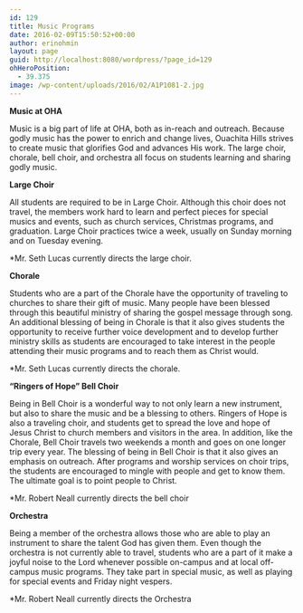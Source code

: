 ```yaml
---
id: 129
title: Music Programs
date: 2016-02-09T15:50:52+00:00
author: erinohmin
layout: page
guid: http://localhost:8080/wordpress/?page_id=129
ohHeroPosition:
  - 39.375
image: /wp-content/uploads/2016/02/A1P1081-2.jpg
---
```

**Music at OHA**

Music is a big part of life at OHA, both as in-reach and outreach. Because godly music has the power to enrich and change lives, Ouachita Hills strives to create music that glorifies God and advances His work. The large choir, chorale, bell choir, and orchestra all focus on students learning and sharing godly music.

**Large Choir**

All students are required to be in Large Choir. Although this choir does not travel, the members work hard to learn and perfect pieces for special musics and events, such as church services, Christmas programs, and graduation. Large Choir practices twice a week, usually on Sunday morning and on Tuesday evening.

*Mr. Seth Lucas currently directs the large choir.

**Chorale**

Students who are a part of the Chorale have the opportunity of traveling to churches to share their gift of music. Many people have been blessed through this beautiful ministry of sharing the gospel message through song. An additional blessing of being in Chorale is that it also gives students the opportunity to receive further voice development and to develop further ministry skills as students are encouraged to take interest in the people attending their music programs and to reach them as Christ would.

*Mr. Seth Lucas currently directs the chorale.

**&#8220;Ringers of Hope&#8221; Bell Choir**

Being in Bell Choir is a wonderful way to not only learn a new instrument, but also to share the music and be a blessing to others. Ringers of Hope is also a traveling choir, and students get to spread the love and hope of Jesus Christ to church members and visitors in the area. In addition, like the Chorale, Bell Choir travels two weekends a month and goes on one longer trip every year. The blessing of being in Bell Choir is that it also gives an emphasis on outreach. After programs and worship services on choir trips, the students are encouraged to mingle with people and get to know them. The ultimate goal is to point people to Christ.

*Mr. Robert Neall currently directs the bell choir

**Orchestra**

Being a member of the orchestra allows those who are able to play an instrument to share the talent God has given them. Even though the orchestra is not currently able to travel, students who are a part of it make a joyful noise to the Lord whenever possible on-campus and at local off-campus music programs. They take part in special music, as well as playing for special events and Friday night vespers.

*Mr. Robert Neall currently directs the Orchestra

&nbsp;